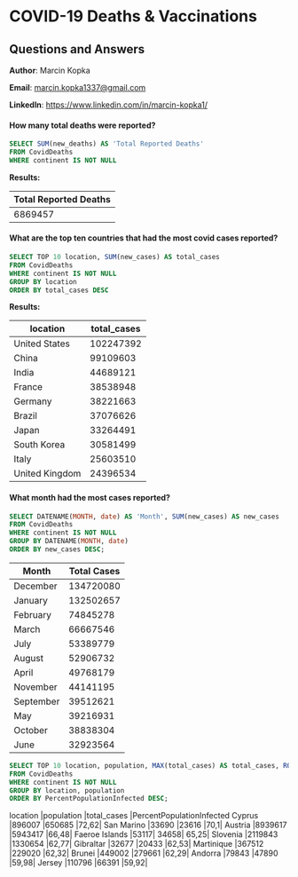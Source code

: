 # COVID-19 Deaths & Vaccinations 
## Questions and Answers

**Author**: Marcin Kopka

**Email**: marcin.kopka1337@gmail.com

**LinkedIn**: https://www.linkedin.com/in/marcin-kopka1/


#### How many total deaths were reported?

````sql
SELECT SUM(new_deaths) AS 'Total Reported Deaths'
FROM CovidDeaths
WHERE continent IS NOT NULL
````

**Results:**

Total Reported Deaths|
---------------------|
6869457|

 #### What are the top ten countries that had the most covid cases reported?

````sql
SELECT TOP 10 location, SUM(new_cases) AS total_cases
FROM CovidDeaths
WHERE continent IS NOT NULL
GROUP BY location
ORDER BY total_cases DESC
````

**Results:**

location      |total_cases  |
--------------|-------------|
United States	|    102247392|
China	        |     99109603|
India	        |     44689121|
France	       |     38538948|
Germany	      |     38221663|
Brazil	       |     37076626|
Japan	        |     33264491|
South Korea   |     30581499|
Italy	        |     25603510|
United Kingdom|     24396534|

#### What month had the most cases reported?

````sql
SELECT DATENAME(MONTH, date) AS 'Month', SUM(new_cases) AS new_cases
FROM CovidDeaths
WHERE continent IS NOT NULL
GROUP BY DATENAME(MONTH, date)
ORDER BY new_cases DESC;
````

Month    |Total Cases|
---------|-----------|
December |  134720080|
January  |  132502657|
February |   74845278|
March    |   66667546|
July     |   53389779|
August   |   52906732|
April	   |   49768179|
November |   44141195|
September|   39512621|
May	     |   39216931|
October	 |   38838304|
June	    |   32923564|

````sql
SELECT TOP 10 location, population, MAX(total_cases) AS total_cases, ROUND(MAX((total_cases/population))*100,2) AS PercentPopulationInfected
FROM CovidDeaths
WHERE continent IS NOT NULL
GROUP BY location, population
ORDER BY PercentPopulationInfected DESC;
````

location	|population	|total_cases	|PercentPopulationInfected
Cyprus	|896007	|650685	|72,62|
San Marino	|33690	|23616	|70,1|
Austria	|8939617	|5943417	|66,48|
Faeroe Islands	|53117| 34658|	65,25|
Slovenia	|2119843	|1330654	|62,77|
Gibraltar	|32677	|20433	|62,53|
Martinique	|367512	|229020	|62,32|
Brunei	|449002	|279661	|62,29|
Andorra	|79843	|47890	|59,98|
Jersey	|110796	|66391	|59,92|

